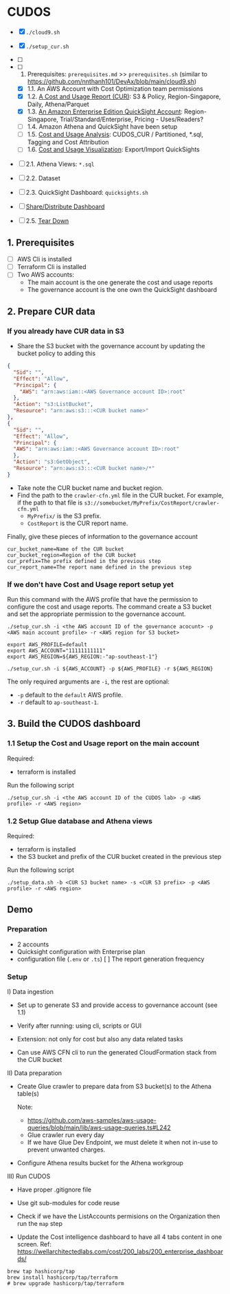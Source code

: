 # CUDOS

* [x] `./cloud9.sh`
* [x] `./setup_cur.sh`
* [ ] 

* [ ] 1. Prerequisites: `prerequisites.md` >> `prerequisites.sh` (similar to https://github.com/nnthanh101/DevAx/blob/main/cloud9.sh)
  * [x] 1.1. An AWS Account with Cost Optimization team permissions
  * [x] 1.2. [A Cost and Usage Report (CUR)](https://wellarchitectedlabs.com/cost/100_labs/100_1_aws_account_setup/3_cur/): S3 & Policy, Region-Singapore, Daily, Athena/Parquet
  * [x] 1.3. [An Amazon Enterprise Edition QuickSight Account](): Region-Singapore, Trial/Standard/Enterprise, Pricing - Uses/Readers?
  * [ ] 1.4. Amazon Athena and QuickSight have been setup
  * [ ] 1.5. [Cost and Usage Analysis](https://wellarchitectedlabs.com/cost/200_labs/200_4_cost_and_usage_analysis/): CUDOS_CUR / Partitioned, *.sql, Tagging and Cost Attribution
  * [ ] 1.6. [Cost and Usage Visualization](https://wellarchitectedlabs.com/cost/200_labs/200_5_cost_visualization/): Export/Import QuickSights

* [ ] 2.1. Athena Views: `*.sql`
* [ ] 2.2. Dataset
* [ ] 2.3. QuickSight Dashboard: `quicksights.sh`
* [ ] [Share/Distribute Dashboard](https://wellarchitectedlabs.com/cost/200_labs/200_enterprise_dashboards/4_distribute_dashboards/)
* [ ] 2.5. [Tear Down](https://wellarchitectedlabs.com/cost/200_labs/200_enterprise_dashboards/4_distribute_dashboards/)

## 1. Prerequisites

* [ ] AWS Cli is installed 
* [ ] Terraform Cli is installed
* [ ] Two AWS accounts:
  * The main account is the one generate the cost and usage reports
  * The governance account is the one own the QuickSight dashboard

## 2. Prepare CUR data


### If you already have CUR data in S3

* Share the S3 bucket with the governance account by updating the bucket policy to adding this
  
```json
{
  "Sid": "",
  "Effect": "Allow",
  "Principal": {
    "AWS": "arn:aws:iam::<AWS Governance account ID>:root"
  },
  "Action": "s3:ListBucket",
  "Resource": "arn:aws:s3:::<CUR bucket name>"
},
{
  "Sid": "",
  "Effect": "Allow",
  "Principal": {
  "AWS": "arn:aws:iam::<AWS Governance account ID>:root"
  },
  "Action": "s3:GetObject",
  "Resource": "arn:aws:s3:::<CUR bucket name>/*"
}
```
* Take note the CUR bucket name and bucket region.
* Find the path to the `crawler-cfn.yml` file in the CUR bucket. For example, if the path to that file is `s3://somebucket/MyPrefix/CostReport/crawler-cfn.yml`
  * `MyPrefix/` is the S3 prefix.
  * `CostReport` is the CUR report name.
  
Finally, give these pieces of information to the governance account

```
cur_bucket_name=Name of the CUR bucket
cur_bucket_region=Region of the CUR bucket
cur_prefix=The prefix defined in the previous step
cur_report_name=The report name defined in the previous step
```

### If we don't have Cost and Usage report setup yet

Run this command with the AWS profile that have the permission to configure the cost and usage reports.
The command create a S3 bucket and set the appropriate permission to the governance account.

```shell
./setup_cur.sh -i <the AWS account ID of the governance acocunt> -p <AWS main account profile> -r <AWS region for S3 bucket> 
```

```
export AWS_PROFILE=default
export AWS_ACCOUNT="11111111111"
export AWS_REGION=${AWS_REGION:-"ap-southeast-1"}

./setup_cur.sh -i ${AWS_ACCOUNT} -p ${AWS_PROFILE} -r ${AWS_REGION}
```

The only required arguments are `-i`, the rest are optional:
* `-p` default to the `default` AWS profile.
* `-r` default to `ap-southeast-1`.

## 3. Build the CUDOS dashboard

### 1.1 Setup the Cost and Usage report on the main account

Required:
* terraform is installed

Run the following script
```shell
./setup_cur.sh -i <the AWS account ID of the CUDOS lab> -p <AWS profile> -r <AWS region> 
```

### 1.2 Setup Glue database and Athena views

Required:
* terraform is installed
* the S3 bucket and prefix of the CUR bucket created in the previous step


Run the following script
```shell
./setup_data.sh -b <CUR S3 bucket name> -s <CUR S3 prefix> -p <AWS profile> -r <AWS region>
```


## Demo

### Preparation

* 2 accounts
* Quicksight configuration with Enterprise plan
* configuration file (`.env` or `.ts`)
[ ] The report generation frequency

### Setup

I) Data ingestion
* Set up to generate S3 and provide access to governance account (see 1.1)
* Verify after running: using cli, scripts or GUI

* Extension: not only for cost but also any data related tasks
* Can use AWS CFN cli to run the generated CloudFormation stack from the CUR bucket

II) Data preparation
* Create Glue crawler to prepare data from S3 bucket(s) to the Athena table(s) 
  
  Note: 
  * https://github.com/aws-samples/aws-usage-queries/blob/main/lib/aws-usage-queries.ts#L242
  * Glue crawler run every day
  * If we have Glue Dev Endpoint, we must delete it when not in-use to prevent unwanted charges.
  
* Configure Athena results bucket for the Athena workgroup

III) Run CUDOS
* Have proper .gitignore file
* Use git sub-modules for code reuse
* Check if we have the ListAccounts permisions on the Organization then run the `map` step

* Update the Cost intelligence dashboard to have all 4 tabs content in one screen. 
  Ref: https://wellarchitectedlabs.com/cost/200_labs/200_enterprise_dashboards/

```
brew tap hashicorp/tap
brew install hashicorp/tap/terraform
# brew upgrade hashicorp/tap/terraform
```
